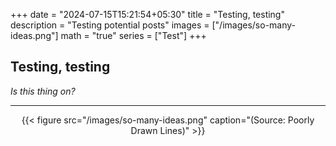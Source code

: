 +++
date = "2024-07-15T15:21:54+05:30"
title = "Testing, testing"
description = "Testing potential posts"
images = ["/images/so-many-ideas.png"]
math = "true"
series = ["Test"]
+++

## Testing, testing

*Is this thing on?*

---

<center>
{{< figure src="/images/so-many-ideas.png" caption="(Source: Poorly Drawn Lines)" >}}
</center>
